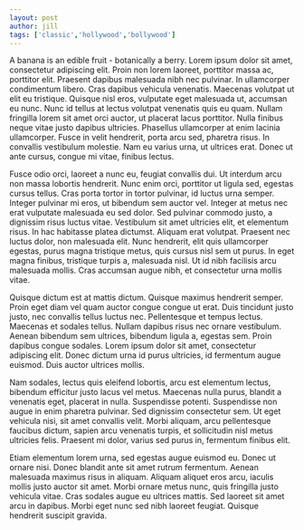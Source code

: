 ```yaml
---
layout: post 
author: jill
tags: ['classic','hollywood','bollywood'] 
--- 
```


A banana is an edible fruit - botanically a berry. 
Lorem ipsum dolor sit amet, consectetur adipiscing elit. Proin non lorem laoreet, porttitor massa ac, porttitor elit. Praesent dapibus malesuada nibh nec pulvinar. In ullamcorper condimentum libero. Cras dapibus vehicula venenatis. Maecenas volutpat ut elit eu tristique. Quisque nisl eros, vulputate eget malesuada ut, accumsan eu nunc. Nunc id tellus at lectus volutpat venenatis quis eu quam. Nullam fringilla lorem sit amet orci auctor, ut placerat lacus porttitor. Nulla finibus neque vitae justo dapibus ultricies. Phasellus ullamcorper at enim lacinia ullamcorper. Fusce in velit hendrerit, porta arcu sed, pharetra risus. In convallis vestibulum molestie. Nam eu varius urna, ut ultrices erat. Donec ut ante cursus, congue mi vitae, finibus lectus.

Fusce odio orci, laoreet a nunc eu, feugiat convallis dui. Ut interdum arcu non massa lobortis hendrerit. Nunc enim orci, porttitor ut ligula sed, egestas cursus tellus. Cras porta tortor in tortor pulvinar, id luctus urna semper. Integer pulvinar mi eros, ut bibendum sem auctor vel. Integer at metus nec erat vulputate malesuada eu sed dolor. Sed pulvinar commodo justo, a dignissim risus luctus vitae. Vestibulum sit amet ultricies elit, et elementum risus. In hac habitasse platea dictumst. Aliquam erat volutpat. Praesent nec luctus dolor, non malesuada elit. Nunc hendrerit, elit quis ullamcorper egestas, purus magna tristique metus, quis cursus nisl sem ut purus. In eget magna finibus, tristique turpis a, malesuada nisl. Ut id nibh facilisis arcu malesuada mollis. Cras accumsan augue nibh, et consectetur urna mollis vitae.

Quisque dictum est at mattis dictum. Quisque maximus hendrerit semper. Proin eget diam vel quam auctor congue congue ut erat. Duis tincidunt justo justo, nec convallis tellus luctus nec. Pellentesque et tempus lectus. Maecenas et sodales tellus. Nullam dapibus risus nec ornare vestibulum. Aenean bibendum sem ultrices, bibendum ligula a, egestas sem. Proin dapibus congue sodales. Lorem ipsum dolor sit amet, consectetur adipiscing elit. Donec dictum urna id purus ultricies, id fermentum augue euismod. Duis auctor ultrices mollis.

Nam sodales, lectus quis eleifend lobortis, arcu est elementum lectus, bibendum efficitur justo lacus vel metus. Maecenas nulla purus, blandit a venenatis eget, placerat in nulla. Suspendisse potenti. Suspendisse non augue in enim pharetra pulvinar. Sed dignissim consectetur sem. Ut eget vehicula nisi, sit amet convallis velit. Morbi aliquam, arcu pellentesque faucibus dictum, sapien arcu venenatis turpis, et sollicitudin nisl metus ultricies felis. Praesent mi dolor, varius sed purus in, fermentum finibus elit.

Etiam elementum lorem urna, sed egestas augue euismod eu. Donec ut ornare nisi. Donec blandit ante sit amet rutrum fermentum. Aenean malesuada maximus risus in aliquam. Aliquam aliquet eros arcu, iaculis mollis justo auctor sit amet. Morbi ornare metus nunc, quis fringilla justo vehicula vitae. Cras sodales augue eu ultrices mattis. Sed laoreet sit amet arcu in dapibus. Morbi eget nunc sed nibh laoreet feugiat. Quisque hendrerit suscipit gravida.